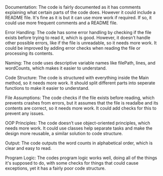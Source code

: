 Documentation:
The code is fairly documented as it has comments explaining what certain parts of the code does. However it could include a README file. It's fine as it is but it can use more work if required. If so, it could use more frequent comments and a README file.

Error Handling:
The code has some error handling by checking if the file exists before trying to read it, which is good. However, it doesn’t handle other possible errors, like if the file is unreadable, so it needs more work. It could be improved by adding error checks when reading the file or processing its contents.

Naming:
The code uses descriptive variable names like filePath, lines, and wordCounts, which makes it easier to understand.

Code Structure:
The code is structured with everything inside the Main method, so it needs more work. It should split different parts into seperate functions to make it easier to understand.

File Assumptions:
The code checks if the file exists before reading, which prevents crashes from errors, but it assumes that the file is readalbe and its contents are correct, so it needs more work. It could add checks for this to prevent any issues.

OOP Principles:
The code doesn’t use object-oriented principles, which needs more work. It could use classes help separate tasks and make the design more reusable, a similar solution to code structure.

Output:
The code outputs the word counts in alphabetical order, which is clear and easy to read.

Program Logic:
The codes program logic works well, doing all of the things it's supposed to do, with some checks for things that could cause exceptions, yet it has a fairly poor code structure.
